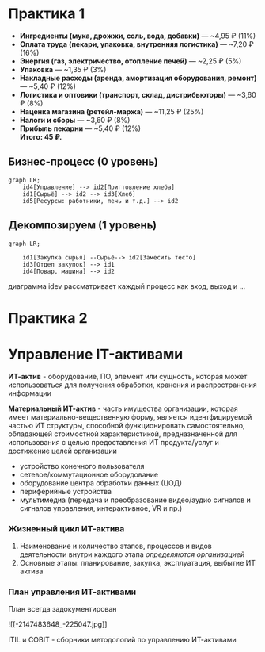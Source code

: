 # Практика 1
- **Ингредиенты (мука, дрожжи, соль, вода, добавки)** — ~4,95 ₽ (11%)
- **Оплата труда (пекари, упаковка, внутренняя логистика)** — ~7,20 ₽ (16%)
- **Энергия (газ, электричество, отопление печей)** — ~2,25 ₽ (5%)
- **Упаковка** — ~1,35 ₽ (3%)
- **Накладные расходы (аренда, амортизация оборудования, ремонт)** — ~5,40 ₽ (12%)
- **Логистика и оптовики (транспорт, склад, дистрибьюторы)** — ~3,60 ₽ (8%)
- **Наценка магазина (ретейл-маржа)** — ~11,25 ₽ (25%)
- **Налоги и сборы** — ~3,60 ₽ (8%)
- **Прибыль пекарни** — ~5,40 ₽ (12%)  
**Итого: 45 ₽.**

## Бизнес-процесс (0 уровень)
```mermaid
graph LR;
    id4[Управление] --> id2[Пригтовление хлеба]
    id1[Сырьё] --> id2 --> id3[Хлеб]
    id5[Ресурсы: работники, печь и т.д.] --> id2
```

## Декомпозируем (1 уровень)
```mermaid
graph LR; 
    
    id1[Закупка сырья] --Сырьё--> id2[Замесить тесто]
    id3[Отдел закупок] --> id1
    id4[Повар, машина] --> id2
```
диаграмма idev рассматривает каждый процесс как вход, выход и ...

# Практика 2
# Управление IT-активами
**ИТ-актив** - оборудование, ПО, элемент или сущность, которая может использоваться для получения обработки, хранения и распространения 
информации  
  
**Материальный ИТ-актив** - часть имущества организации, которая имеет материально-вещественную форму, является идентфицируемой частью ИТ структуры, способной функционировать самостоятельно, обладающей стоимостной характеристикой, предназначенной для использования с целью предоставления ИТ продукта/услуг и достижение целей организации
- устройство конечного пользователя 
- сетевое/коммутационное оборудование
- оборудование центра обработки данных (ЦОД)
- периферийные устройства
- мультимедиа (передача и преобразование видео/аудио сигналов и сигналов управления, интерактивное, VR и пр.)
  
### Жизненный цикл ИТ-актива
1. Наименование и количество этапов, процессов и видов деятельности внутри каждого этапа *определяются организацией*
2. Основные этапы: планирование, закупка, эксплуатация, выбытие ИТ актива 

### План управления ИТ-активами
План всегда задокументирован


![[-2147483648_-225047.jpg]]

ITIL и COBIT - сборники методологий по управлению ИТ-активами
